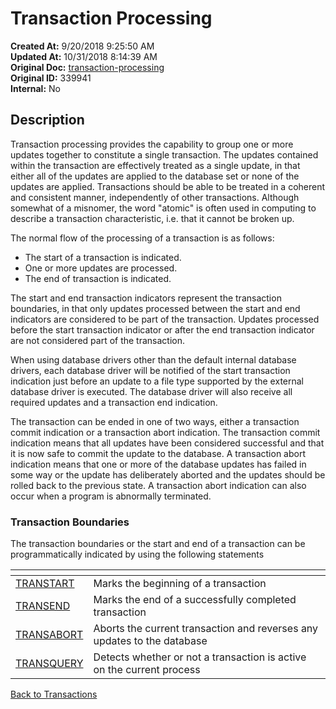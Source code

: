 # Transaction Processing

**Created At:** 9/20/2018 9:25:50 AM  
**Updated At:** 10/31/2018 8:14:39 AM  
**Original Doc:** [transaction-processing](https://docs.jbase.com/49273-transactions/transaction-processing)  
**Original ID:** 339941  
**Internal:** No  

## Description

Transaction processing provides the capability to group one or more updates together to constitute a single transaction. The updates contained within the transaction are effectively treated as a single update, in that either all of the updates are applied to the database set or none of the updates are applied. Transactions should be able to be treated in a coherent and consistent manner, independently of other transactions. Although somewhat of a misnomer, the word "atomic" is often used in computing to describe a transaction characteristic, i.e. that it cannot be broken up.

The normal flow of the processing of a transaction is as follows:

- The start of a transaction is indicated.
- One or more updates are processed.
- The end of transaction is indicated.

The start and end transaction indicators represent the transaction boundaries, in that only updates processed between the start and end indicators are considered to be part of the transaction. Updates processed before the start transaction indicator or after the end transaction indicator are not considered part of the transaction.

When using database drivers other than the default internal database drivers, each database driver will be notified of the start transaction indication just before an update to a file type supported by the external database driver is executed. The database driver will also receive all required updates and a transaction end indication.

The transaction can be ended in one of two ways, either a transaction commit indication or a transaction abort indication. The transaction commit indication means that all updates have been considered successful and that it is now safe to commit the update to the database. A transaction abort indication means that one or more of the database updates has failed in some way or the update has deliberately aborted and the updates should be rolled back to the previous state. A transaction abort indication can also occur when a program is abnormally terminated.

### Transaction Boundaries

The transaction boundaries or the start and end of a transaction can be programmatically indicated by using the following statements

| <!----> | <!----> |
| --- | --- |
| [TRANSTART](https://https://static.zumasys.com/jbase/r99/knowledgebase/manuals/3.0/30manpages/man/adv22_TRANSTART.htm) | Marks the beginning of a transaction |
| [TRANSEND](./../../../jbase-basic-%28jbc%29/transend) | Marks the end of a successfully completed transaction |
| [TRANSABORT](./../../../jbase-basic-%28jbc%29/transabort) | Aborts the current transaction and reverses any updates to the database |
| [TRANSQUERY](./../../../jbase-basic-%28jbc%29/transquery) | Detects whether or not a transaction is active on the current process |

[Back to Transactions](./../README.md)
